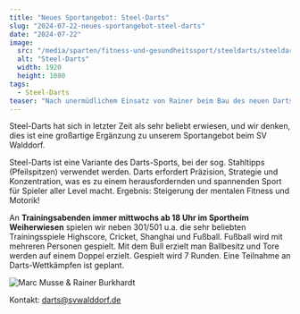 ```yaml
---
title: "Neues Sportangebot: Steel-Darts"
slug: "2024-07-22-neues-sportangebot-steel-darts"
date: "2024-07-22"
image:
  src: "/media/sparten/fitness-und-gesundheitssport/steeldarts/steeldarts.webp"
  alt: "Steel-Darts"
  width: 1920
  height: 1080
tags:
  - Steel-Darts
teaser: "Nach unermüdlichem Einsatz von Rainer beim Bau des neuen Darts-Raums und dem Launch mit Marc hat der SVW ein neues Sportangebot im Programm: Steel-Darts. Wir freuen uns auf viele spannende Spiele und eine tolle Zeit mit euch!"
---
```

Steel-Darts hat sich in letzter Zeit als sehr beliebt erwiesen, und wir denken, dies ist eine großartige Ergänzung zu unserem Sportangebot beim SV Walddorf.

Steel-Darts ist eine Variante des Darts-Sports, bei der sog. Stahltipps (Pfeilspitzen) verwendet werden. Darts erfordert Präzision, Strategie und Konzentration, was es zu einem herausfordernden und spannenden Sport für Spieler aller Level macht. Ergebnis: Steigerung der mentalen Fitness und Motorik!

An **Trainingsabenden immer mittwochs ab 18 Uhr im Sportheim Weiherwiesen** spielen wir neben 301/501 u.a. die sehr beliebten Trainingsspiele Highscore, Cricket, Shanghai und Fußball. Fußball wird mit mehreren Personen gespielt. Mit dem Bull erzielt man Ballbesitz und Tore werden auf einem Doppel erzielt. Gespielt wird 7 Runden. Eine Teilnahme an Darts-Wettkämpfen ist geplant.

![Marc Musse & Rainer Burkhardt](/media/2024/2024-07-22-steel-darts.jpg)

Kontakt: [darts@svwalddorf.de](mailto:darts@svwalddorf.de)

